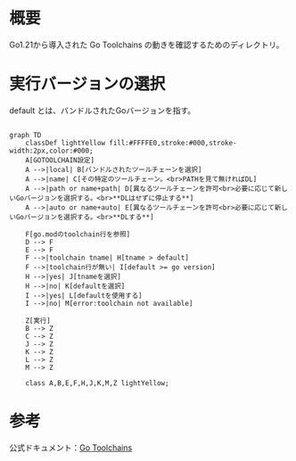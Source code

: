 # 概要
Go1.21から導入された Go Toolchains の動きを確認するためのディレクトリ。

# 実行バージョンの選択
default とは、バンドルされたGoバージョンを指す。

```mermaid

graph TD
    classDef lightYellow fill:#FFFFE0,stroke:#000,stroke-width:2px,color:#000;
    A[GOTOOLCHAIN設定]
    A -->|local| B[バンドルされたツールチェーンを選択]
    A -->|name| C[その特定のツールチェーン。<br>PATHを見て無ければDL]
    A -->|path or name+path| D[異なるツールチェーンを許可<br>必要に応じて新しいGoバージョンを選択する。<br>**DLはせずに停止する**]
    A -->|auto or name+auto| E[異なるツールチェーンを許可<br>必要に応じて新しいGoバージョンを選択する。<br>**DLする**]

    F[go.modのtoolchain行を参照]
    D --> F
    E --> F
    F -->|toolchain tname| H[tname > default]
    F -->|toolchain行が無い| I[default >= go version]
    H -->|yes| J[tnameを選択]
    H -->|no| K[defaultを選択]
    I -->|yes| L[defaultを使用する]
    I -->|no| M[error:toolchain not available]
        
    Z[実行]
    B --> Z
    C --> Z
    J --> Z
    K --> Z
    L --> Z
    M --> Z

    class A,B,E,F,H,J,K,M,Z lightYellow;
```


# 参考
公式ドキュメント：[Go Toolchains](https://go.dev/doc/toolchain)
